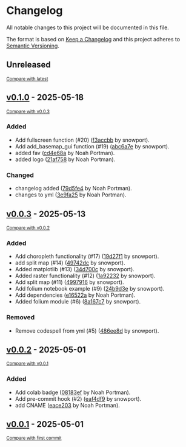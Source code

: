 # Changelog

All notable changes to this project will be documented in this file.

The format is based on [Keep a Changelog](http://keepachangelog.com/en/1.0.0/)
and this project adheres to [Semantic Versioning](http://semver.org/spec/v2.0.0.html).

<!-- insertion marker -->
## Unreleased

<small>[Compare with latest](https://github.com/snowport/portgeo/compare/v0.1.0...HEAD)</small>

<!-- insertion marker -->
## [v0.1.0](https://github.com/snowport/portgeo/releases/tag/v0.1.0) - 2025-05-18

<small>[Compare with v0.0.3](https://github.com/snowport/portgeo/compare/v0.0.3...v0.1.0)</small>

### Added

- Add fullscreen function (#20) ([f3accbb](https://github.com/snowport/portgeo/commit/f3accbb59f6c983d8bf63eaade81256c2c6547bf) by snowport).
- Add add_basemap_gui function (#19) ([abc6a7e](https://github.com/snowport/portgeo/commit/abc6a7eac1f38a631b9d0f1205d62bd8986e7624) by snowport).
- added fav ([cd4e68a](https://github.com/snowport/portgeo/commit/cd4e68a7f6c4773835e9e6dccba51dd67fd2bb01) by Noah Portman).
- added logo ([21af758](https://github.com/snowport/portgeo/commit/21af758da5d69ff93b326345549fdaf6821f0f0c) by Noah Portman).

### Changed

- changelog added ([79d5fe4](https://github.com/snowport/portgeo/commit/79d5fe4085a9c8d2faffdad62219d3a11adbe692) by Noah Portman).
- changes to yml ([3e9fa25](https://github.com/snowport/portgeo/commit/3e9fa25630d15cc910dfb225a217603d1dda5224) by Noah Portman).

## [v0.0.3](https://github.com/snowport/portgeo/releases/tag/v0.0.3) - 2025-05-13

<small>[Compare with v0.0.2](https://github.com/snowport/portgeo/compare/v0.0.2...v0.0.3)</small>

### Added

- Add choropleth functionality (#17) ([19d27f1](https://github.com/snowport/portgeo/commit/19d27f16864a53b0a678414627cdeb3c13d44b8b) by snowport).
- add split map (#14) ([49742dc](https://github.com/snowport/portgeo/commit/49742dc62dff402176582ebe510c867cb07c9fe9) by snowport).
- Added matplotlib (#13) ([34d700c](https://github.com/snowport/portgeo/commit/34d700ca526c5b8a47690e8d90e7da3a1d97d659) by snowport).
- Added raster functionality (#12) ([1a92232](https://github.com/snowport/portgeo/commit/1a922323a540a004a2d76087311a00b5c03c8eb5) by snowport).
- Add split map (#11) ([4997916](https://github.com/snowport/portgeo/commit/499791601a702165c749dce6359959c0e768a594) by snowport).
- Add folium notebook example (#9) ([24b9d3e](https://github.com/snowport/portgeo/commit/24b9d3e2be7f459ad6cf5f13ee051920395a8d04) by snowport).
- Add dependencies ([e16522a](https://github.com/snowport/portgeo/commit/e16522a65039e63277abc686c1808904b418f2ab) by Noah Portman).
- Added folium module (#6) ([8a167c7](https://github.com/snowport/portgeo/commit/8a167c70f8a46c3a10d00197170ae79491c8b60c) by snowport).

### Removed

- Remove codespell from yml (#5) ([486ee8d](https://github.com/snowport/portgeo/commit/486ee8dd1cbdb6d34bd6bdf2ba8aed9573b91297) by snowport).

## [v0.0.2](https://github.com/snowport/portgeo/releases/tag/v0.0.2) - 2025-05-01

<small>[Compare with v0.0.1](https://github.com/snowport/portgeo/compare/v0.0.1...v0.0.2)</small>

### Added

- Add colab badge ([08183ef](https://github.com/snowport/portgeo/commit/08183ef0f8661283a8140a779c6b7106e7ad23af) by Noah Portman).
- Add pre-commit hook (#2) ([eaf4df9](https://github.com/snowport/portgeo/commit/eaf4df9db7ec087d7b52852f8091cf95a09ff3fe) by snowport).
- add CNAME ([eace203](https://github.com/snowport/portgeo/commit/eace203efb84918601adac0f47a7224125a47792) by Noah Portman).

## [v0.0.1](https://github.com/snowport/portgeo/releases/tag/v0.0.1) - 2025-05-01

<small>[Compare with first commit](https://github.com/snowport/portgeo/compare/de0e9a5df1bb941904ae9bceea3b4fb4921b4b2b...v0.0.1)</small>

